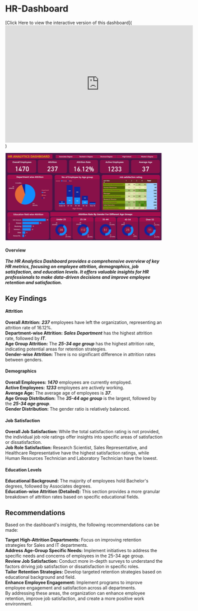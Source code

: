 # HR-Dashboard

[Click Here to view the interactive version of this dashboard]([<iframe title="HR analytics" width="600" height="373.5" src="https://app.powerbi.com/view?r=eyJrIjoiMjI4ODliZjQtYTY0ZC00NzY0LWE0OWEtODQzYzM5OTE4MGVlIiwidCI6ImRmODY3OWNkLWE4MGUtNDVkOC05OWFjLWM4M2VkN2ZmOTVhMCJ9" frameborder="0" allowFullScreen="true"></iframe>](https://app.powerbi.com/view?r=eyJrIjoiMjI4ODliZjQtYTY0ZC00NzY0LWE0OWEtODQzYzM5OTE4MGVlIiwidCI6ImRmODY3OWNkLWE4MGUtNDVkOC05OWFjLWM4M2VkN2ZmOTVhMCJ9))


![HR Dashboard](Dashboard.jpg)



#### Overview
***The HR Analytics Dashboard provides a comprehensive overview of key HR metrics, focusing on employee attrition, demographics, job satisfaction, and education levels. It offers valuable insights for HR professionals to make data-driven decisions and improve employee retention and satisfaction.***

## Key Findings

#### Attrition

**Overall Attrition:** ***237*** employees have left the organization, representing an attrition rate of 16.12%.<br>
**Department-wise Attrition:** ***Sales Department*** has the highest attrition rate, followed by ***IT***.<br>
**Age Group Attrition:** The ***25-34 age group*** has the highest attrition rate, indicating potential areas for retention strategies.<br>
**Gender-wise Attrition:** There is no significant difference in attrition rates between genders.<br>

#### Demographics

**Overall Employees:** ***1470*** employees are currently employed.<br>
**Active Employees:** ***1233*** employees are actively working.<br>
**Average Age:** The average age of employees is ***37***.<br>
**Age Group Distribution:** The ***35-44 age group*** is the largest, followed by the ***25-34 age group***.<br>
**Gender Distribution:** The gender ratio is relatively balanced.<br>

#### Job Satisfaction

**Overall Job Satisfaction:** While the total satisfaction rating is not provided, the individual job role ratings offer insights into specific areas of satisfaction or dissatisfaction.<br>
**Job Role Satisfaction:** Research Scientist, Sales Representative, and Healthcare Representative have the highest satisfaction ratings, while Human Resources Technician and Laboratory Technician have the lowest.<br>

#### Education Levels

**Educational Background:** The majority of employees hold Bachelor's degrees, followed by Associates degrees.<br>
**Education-wise Attrition (Detailed):** This section provides a more granular breakdown of attrition rates based on specific educational fields.<br>

## Recommendations

Based on the dashboard's insights, the following recommendations can be made:<br>

**Target High-Attrition Departments:** Focus on improving retention strategies for Sales and IT departments.<br>
**Address Age-Group Specific Needs:** Implement initiatives to address the specific needs and concerns of employees in the 25-34 age group.<br>
**Review Job Satisfaction:** Conduct more in-depth surveys to understand the factors driving job satisfaction or dissatisfaction in specific roles.<br>
**Tailor Retention Strategies:** Develop targeted retention strategies based on educational background and field.<br>
**Enhance Employee Engagement:** Implement programs to improve employee engagement and satisfaction across all departments.<br>
By addressing these areas, the organization can enhance employee retention, improve job satisfaction, and create a more positive work environment.
